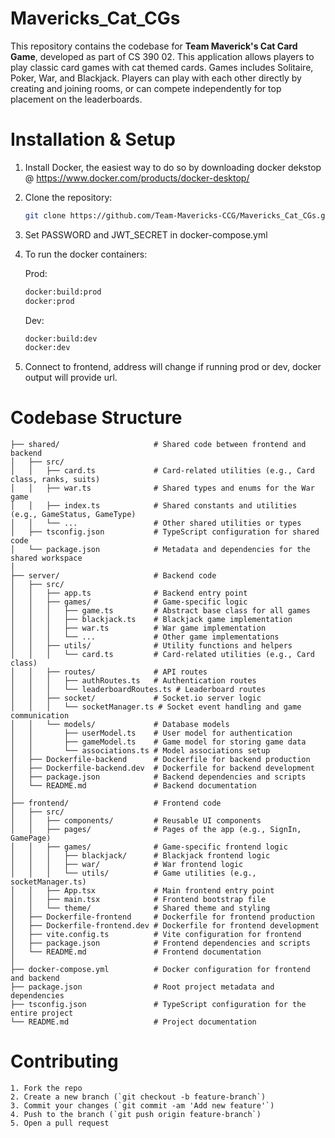 # Mavericks_Cat_CGs

This repository contains the codebase for **Team Maverick's Cat Card Game**, developed as part of CS 390 02. This application allows players to play classic card games with cat themed cards. Games includes Solitaire, Poker, War, and Blackjack. Players can play with each other directly by creating and joining rooms, or can compete independently for top placement on the leaderboards.


# Installation & Setup
1. Install Docker, the easiest way to do so by downloading docker dekstop @ https://www.docker.com/products/docker-desktop/
   
2. Clone the repository:
   ```bash
   git clone https://github.com/Team-Mavericks-CCG/Mavericks_Cat_CGs.git
   ```
   
3. Set PASSWORD and JWT_SECRET in docker-compose.yml
4. To run the docker containers:

   Prod:
   
   ```bash
   docker:build:prod
   docker:prod
   ```
   
   Dev:
   
   ```bash
   docker:build:dev
   docker:dev
   ```
5. Connect to frontend, address will change if running prod or dev, docker output will provide url.


# Codebase Structure
```
├── shared/                     # Shared code between frontend and backend
│   ├── src/
│   │   ├── card.ts             # Card-related utilities (e.g., Card class, ranks, suits)
│   │   ├── war.ts              # Shared types and enums for the War game
│   │   ├── index.ts            # Shared constants and utilities (e.g., GameStatus, GameType)
│   │   └── ...                 # Other shared utilities or types
│   ├── tsconfig.json           # TypeScript configuration for shared code
│   └── package.json            # Metadata and dependencies for the shared workspace
│
├── server/                     # Backend code
│   ├── src/
│   │   ├── app.ts              # Backend entry point
│   │   ├── games/              # Game-specific logic
│   │   │   ├── game.ts         # Abstract base class for all games
│   │   │   ├── blackjack.ts    # Blackjack game implementation
│   │   │   ├── war.ts          # War game implementation
│   │   │   └── ...             # Other game implementations
│   │   ├── utils/              # Utility functions and helpers
│   │   │   └── card.ts         # Card-related utilities (e.g., Card class)
│   │   ├── routes/             # API routes
│   │   │   ├── authRoutes.ts   # Authentication routes
│   │   │   └── leaderboardRoutes.ts # Leaderboard routes
│   │   ├── socket/             # Socket.io server logic
│   │   │   └── socketManager.ts # Socket event handling and game communication
│   │   └── models/             # Database models
│   │       ├── userModel.ts    # User model for authentication
│   │       ├── gameModel.ts    # Game model for storing game data
│   │       └── associations.ts # Model associations setup
│   ├── Dockerfile-backend      # Dockerfile for backend production
│   ├── Dockerfile-backend.dev  # Dockerfile for backend development
│   ├── package.json            # Backend dependencies and scripts
│   └── README.md               # Backend documentation
│
├── frontend/                   # Frontend code
│   ├── src/
│   │   ├── components/         # Reusable UI components
│   │   ├── pages/              # Pages of the app (e.g., SignIn, GamePage)
│   │   ├── games/              # Game-specific frontend logic
│   │   │   ├── blackjack/      # Blackjack frontend logic
│   │   │   ├── war/            # War frontend logic
│   │   │   └── utils/          # Game utilities (e.g., socketManager.ts)
│   │   ├── App.tsx             # Main frontend entry point
│   │   ├── main.tsx            # Frontend bootstrap file
│   │   └── theme/              # Shared theme and styling
│   ├── Dockerfile-frontend     # Dockerfile for frontend production
│   ├── Dockerfile-frontend.dev # Dockerfile for frontend development
│   ├── vite.config.ts          # Vite configuration for frontend
│   ├── package.json            # Frontend dependencies and scripts
│   └── README.md               # Frontend documentation
│
├── docker-compose.yml          # Docker configuration for frontend and backend
├── package.json                # Root project metadata and dependencies
├── tsconfig.json               # TypeScript configuration for the entire project
└── README.md                   # Project documentation
```
# Contributing
```
1. Fork the repo
2. Create a new branch (`git checkout -b feature-branch`)
3. Commit your changes (`git commit -am 'Add new feature'`)
4. Push to the branch (`git push origin feature-branch`)
5. Open a pull request
```
